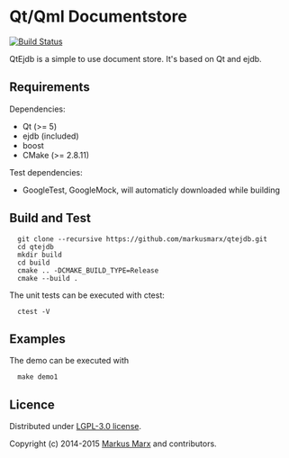 # Qt/Qml Documentstore

[![Build Status](https://travis-ci.org/markusmarx/qtejdb.svg?branch=master)](https://travis-ci.org/markusmarx/qtejdb)

QtEjdb is a simple to use document store. It's based on Qt and ejdb.

## Requirements

Dependencies:

  - Qt (>= 5)
  - ejdb (included)
  - boost
  - CMake (>= 2.8.11)

Test dependencies:

  - GoogleTest, GoogleMock, will automaticly downloaded while building

## Build and Test

```
  git clone --recursive https://github.com/markusmarx/qtejdb.git
  cd qtejdb
  mkdir build
  cd build
  cmake .. -DCMAKE_BUILD_TYPE=Release
  cmake --build .
```

The unit tests can be executed with ctest:

```
  ctest -V
```

## Examples

The demo can be executed with
```
  make demo1
```

## Licence

Distributed under [LGPL-3.0 license](http://opensource.org/licenses/LGPL-3.0).

Copyright (c) 2014-2015 [Markus Marx](mailto:markus.marx@marxenter.de) and contributors.
